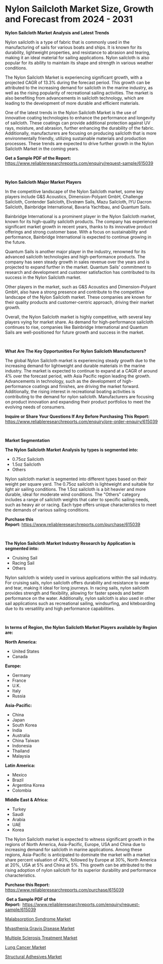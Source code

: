 <p><h1>Nylon Sailcloth Market Size, Growth and Forecast from 2024 - 2031</h1></p><p><strong>Nylon Sailcloth Market Analysis and Latest Trends</strong></p>
<p><p>Nylon sailcloth is a type of fabric that is commonly used in the manufacturing of sails for various boats and ships. It is known for its durability, lightweight properties, and resistance to abrasion and tearing, making it an ideal material for sailing applications. Nylon sailcloth is also popular for its ability to maintain its shape and strength in various weather conditions.</p><p>The Nylon Sailcloth Market is experiencing significant growth, with a projected CAGR of 13.3% during the forecast period. This growth can be attributed to the increasing demand for sailcloth in the marine industry, as well as the rising popularity of recreational sailing activities. The market is also benefiting from advancements in sailcloth technology, which are leading to the development of more durable and efficient materials.</p><p>One of the latest trends in the Nylon Sailcloth Market is the use of innovative coating technologies to enhance the performance and longevity of sailcloth. These coatings can provide additional protection against UV rays, moisture, and abrasion, further enhancing the durability of the fabric. Additionally, manufacturers are focusing on producing sailcloth that is more environmentally friendly, utilizing sustainable materials and production processes. These trends are expected to drive further growth in the Nylon Sailcloth Market in the coming years.</p></p>
<p><strong>Get a Sample PDF of the Report:&nbsp;</strong> <a href="https://www.reliableresearchreports.com/enquiry/request-sample/615039">https://www.reliableresearchreports.com/enquiry/request-sample/615039</a></p>
<p>&nbsp;</p>
<p><strong>Nylon Sailcloth Major Market Players</strong></p>
<p><p>In the competitive landscape of the Nylon Sailcloth market, some key players include G&S Acoustics, Dimension-Polyant GmbH, Challenge Sailcloth, Contender Sailcloth, Elvstrøm Sails, Mazu Sailcloth, IYU Dacron Sailcloth, Bainbridge International, Bavaria Yachtbau, and Quantum Sails.</p><p>Bainbridge International is a prominent player in the Nylon Sailcloth market, known for its high-quality sailcloth products. The company has experienced significant market growth in recent years, thanks to its innovative product offerings and strong customer base. With a focus on sustainability and performance, Bainbridge International is expected to continue growing in the future.</p><p>Quantum Sails is another major player in the industry, renowned for its advanced sailcloth technologies and high-performance products. The company has seen steady growth in sales revenue over the years and is projected to expand further in the market. Quantum Sails' commitment to research and development and customer satisfaction has contributed to its success in the Nylon Sailcloth market.</p><p>Other players in the market, such as G&S Acoustics and Dimension-Polyant GmbH, also have a strong presence and contribute to the competitive landscape of the Nylon Sailcloth market. These companies are known for their quality products and customer-centric approach, driving their market growth.</p><p>Overall, the Nylon Sailcloth market is highly competitive, with several key players vying for market share. As demand for high-performance sailcloth continues to rise, companies like Bainbridge International and Quantum Sails are well-positioned for future growth and success in the market.</p></p>
<p>&nbsp;</p>
<p><strong>What Are The Key Opportunities For Nylon Sailcloth Manufacturers?</strong></p>
<p><p>The global Nylon Sailcloth market is experiencing steady growth due to the increasing demand for lightweight and durable materials in the marine industry. The market is expected to continue to expand at a CAGR of around 4% over the forecast period, with Asia Pacific region leading the growth. Advancements in technology, such as the development of high-performance coatings and finishes, are driving the market forward. Additionally, the rising interest in recreational boating activities is contributing to the demand for nylon sailcloth. Manufacturers are focusing on product innovation and expanding their product portfolios to meet the evolving needs of consumers.</p></p>
<p><strong>Inquire or Share Your Questions If Any Before Purchasing This Report:</strong> <a href="https://www.reliableresearchreports.com/enquiry/pre-order-enquiry/615039">https://www.reliableresearchreports.com/enquiry/pre-order-enquiry/615039</a></p>
<p>&nbsp;</p>
<p><strong>Market Segmentation</strong></p>
<p><strong>The Nylon Sailcloth Market Analysis by types is segmented into:</strong></p>
<p><ul><li>0.75oz Sailcloth</li><li>1.5oz Sailcloth</li><li>Others</li></ul></p>
<p><p>Nylon sailcloth market is segmented into different types based on their weight per square yard. The 0.75oz sailcloth is lightweight and suitable for light air sailing conditions. The 1.5oz sailcloth is a bit heavier and more durable, ideal for moderate wind conditions. The "Others" category includes a range of sailcloth weights that cater to specific sailing needs, such as heavy air or racing. Each type offers unique characteristics to meet the demands of various sailing conditions.</p></p>
<p><strong>Purchase this Report:&nbsp;</strong><a href="https://www.reliableresearchreports.com/purchase/615039">https://www.reliableresearchreports.com/purchase/615039</a></p>
<p>&nbsp;</p>
<p><strong>The Nylon Sailcloth Market Industry Research by Application is segmented into:</strong></p>
<p><ul><li>Cruising Sail</li><li>Racing Sail</li><li>Others</li></ul></p>
<p><p>Nylon sailcloth is widely used in various applications within the sail industry. For cruising sails, nylon sailcloth offers durability and resistance to wear and tear, making it ideal for long journeys. In racing sails, nylon sailcloth provides strength and flexibility, allowing for faster speeds and better performance on the water. Additionally, nylon sailcloth is also used in other sail applications such as recreational sailing, windsurfing, and kiteboarding due to its versatility and high performance capabilities.</p></p>
<p>&nbsp;</p>
<p><strong>In terms of Region, the Nylon Sailcloth Market Players available by Region are:</strong></p>
<p>
    <p> <strong> North America: </strong>
        <ul>
            <li>United States</li>
            <li>Canada</li>
        </ul>
        </p> 
    <p> <strong> Europe: </strong>
        <ul>
            <li>Germany</li>
            <li>France</li>
            <li>U.K.</li>
            <li>Italy</li>
            <li>Russia</li>
        </ul>
        </p> 
    <p> <strong> Asia-Pacific: </strong>
        <ul>
            <li>China</li>
            <li>Japan</li>
            <li>South Korea</li>
            <li>India</li>
            <li>Australia</li>
            <li>China Taiwan</li>
            <li>Indonesia</li>
            <li>Thailand</li>
            <li>Malaysia</li>
        </ul>
        </p> 
    <p> <strong> Latin America: </strong>
        <ul>
            <li>Mexico</li>
            <li>Brazil</li>
            <li>Argentina Korea</li>
            <li>Colombia</li>
        </ul>
        </p> 
    <p> <strong> Middle East & Africa: </strong>
        <ul>
            <li>Turkey</li>
            <li>Saudi</li>
            <li>Arabia</li>
            <li>UAE</li>
            <li>Korea</li>
        </ul>
    </p>
    </p>
<p><p>The Nylon Sailcloth market is expected to witness significant growth in the regions of North America, Asia-Pacific, Europe, USA and China due to increasing demand for sailcloth in marine applications. Among these regions, Asia-Pacific is anticipated to dominate the market with a market share percent valuation of 40%, followed by Europe at 30%, North America at 20%, USA at 5% and China at 5%. This growth can be attributed to the rising adoption of nylon sailcloth for its superior durability and performance characteristics.</p></p>
<p><strong>Purchase this Report: </strong><a href="https://www.reliableresearchreports.com/purchase/615039">https://www.reliableresearchreports.com/purchase/615039</a></p>
<p>&nbsp;<strong>Get a Sample PDF of the Report:&nbsp;&nbsp;</strong><a href="https://www.reliableresearchreports.com/enquiry/request-sample/615039">https://www.reliableresearchreports.com/enquiry/request-sample/615039</a></p>
<p><strong></strong></p>
<p><p><a href="https://medium.com/@magaliortiz1955/malabsorption-syndrome-market-the-key-to-successful-business-strategy-forecast-till-2031-e3a5e2abf6a9">Malabsorption Syndrome Market</a></p><p><a href="https://medium.com/@vidyap2912/myasthenia-gravis-disease-market-insight-market-trends-growth-forecasted-from-2024-to-2031-e293b91e6757">Myasthenia Gravis Disease Market</a></p><p><a href="https://medium.com/@vidyap2912/multiple-sclerosis-treatment-market-trends-forecast-and-competitive-analysis-to-2031-04fad2ca1fe0">Multiple Sclerosis Treatment Market</a></p><p><a href="https://medium.com/@magaliortiz1955/lung-cancer-market-furnishes-information-on-market-share-market-trends-and-market-growth-3169d138b047">Lung Cancer Market</a></p><p><a href="https://medium.com/@kayliherzog567/structural-adhesives-market-insights-into-market-cagr-market-trends-and-growth-strategies-79d29542cab8">Structural Adhesives Market</a></p></p>